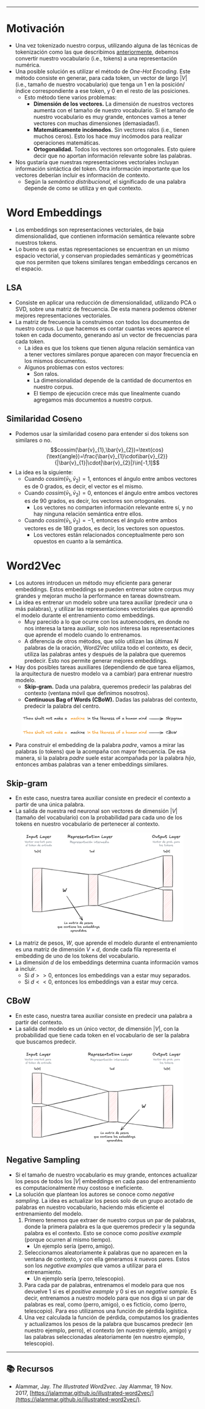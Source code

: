 ***
# Motivación

- Una vez tokenizado nuestro corpus, utilizando alguna de las técnicas de tokenización como las que describimos [anteriormente](00-intro.md), debemos convertir nuestro vocabulario (i.e., tokens) a una representación numérica.
- Una posible solución es utilizar el método de *One-Hot Encoding*. Este método consiste en generar, para cada token, un vector de largo $|V|$ (i.e., tamaño de nuestro vocabulario) que tenga un $1$ en la posición/índice correspondiente a ese token, y $0$ en el resto de las posiciones.
	- Esto método tiene varios problemas:
		- **Dimensión de los vectores.** La dimensión de nuestros vectores aumenta con el tamaño de nuestro vocabulario. Si el tamaño de nuestro vocabulario es muy grande, entonces vamos a tener vectores con muchas dimensiones (demasiadas!).
		- **Matemáticamente incómodos.** Sin vectores ralos (i.e., tienen muchos ceros). Esto los hace muy incómodos para realizar operaciones matemáticas.
		- **Ortogonalidad.** Todos los vectores son ortogonales. Esto quiere decir que no aportan información relevante sobre las palabras.
- Nos gustaría que nuestras representaciones vectoriales incluyan información sintáctica del token. Otra información importante que los vectores deberían incluir es información de contexto.
	- Según la *semántica distribucional*, el significado de una palabra depende de como se utiliza y en qué contexto.

# Word Embeddings

- Los embeddings son representaciones vectoriales, de baja dimensionalidad, que contienen información semántica relevante sobre nuestros tokens.
- Lo bueno es que estas representaciones se encuentran en un mismo espacio vectorial, y conservan propiedades semánticas y geométricas que nos permiten que tokens similares tengan embeddings cercanos en el espacio.

## LSA

- Consiste en aplicar una reducción de dimensionalidad, utilizando PCA o SVD, sobre una matriz de frecuencia. De esta manera podemos obtener mejores representaciones vectoriales.
- La matriz de frecuencia la construimos con todos los documentos de nuestro corpus. Lo que hacemos es contar cuantas veces aparece el token en cada documento, generando así un vector de frecuencias para cada token.
	- La idea es que los tokens que tienen alguna relación semántica van a tener vectores similares porque aparecen con mayor frecuencia en los mismos documentos.
	- Algunos problemas con estos vectores:
		- Son ralos.
		- La dimensionalidad depende de la cantidad de documentos en nuestro corpus.
		- El tiempo de ejecución crece más que linealmente cuando agregamos más documentos a nuestro corpus.

## Similaridad Coseno

- Podemos usar la similaridad coseno para entender si dos tokens son similares o no. $$cossim(\bar{v}_{1},\bar{v}_{2})=\text{cos}(\text{angle})=\frac{\bar{v}_{1}\cdot\bar{v}_{2}}{|\bar{v}_{1}|\cdot|\bar{v}_{2}|}\in[-1,1]$$
- La idea es la siguiente:
	- Cuando $cossim(\bar{v}_{1},\bar{v}_{2})=1$, entonces el ángulo entre ambos vectores es de $0$ grados, es decir, el vector es el mismo.
	- Cuando $cossim(\bar{v}_{1},\bar{v}_{2})=0$, entonces el ángulo entre ambos vectores es de $90$ grados, es decir, los vectores son ortogonales. 
		- Los vectores no comparten información relevante entre sí, y no hay ninguna relación semántica entre ellos.
	- Cuando $cossim(\bar{v}_{1},\bar{v}_{2})=-1$, entonces el ángulo entre ambos vectores es de $180$ grados, es decir, los vectores son opuestos. 
		- Los vectores están relacionados conceptualmente pero son opuestos en cuanto a la semántica.

# Word2Vec

- Los autores introducen un método muy eficiente para generar embeddings. Estos embeddings se pueden entrenar sobre corpus muy grandes y mejoran mucho la performance en tareas downstream.
- La idea es entrenar un modelo sobre una tarea auxiliar (predecir una o más palabras), y utilizar las representaciones vectoriales que aprendió el modelo durante el entrenamiento como embeddings.
	- Muy parecido a lo que ocurre con los autoencoders, en donde no nos interesa la tarea auxiliar, solo nos interesa las representaciones que aprende el modelo cuando lo entrenamos.
	- A diferencia de otros métodos, que sólo utilizan las últimas $N$ palabras de la oración, Word2Vec utiliza todo el contexto, es decir, utiliza las palabras antes y después de la palabra que queremos predecir. Esto nos permite generar mejores embeddings.
- Hay dos posibles tareas auxiliares (dependiendo de que tarea elijamos, la arquitectura de nuestro modelo va a cambiar) para entrenar nuestro modelo.
	- **Skip-gram.** Dada una palabra, queremos predecir las palabras del contexto (ventana móvil que definimos nosotros).
	- **Continuous Bag of Words (CBoW).** Dadas las palabras del contexto, predecir la palabra del centro.
<figure>
	<img src='attachments/Word2Vec.png' style="display: block; margin: 0 auto;"/>
</figure>

- Para construir el embedding de la palabra *padre*, vamos a mirar las palabras (o tokens) que la acompaña con mayor frecuencia. De esa manera, si la palabra *padre* suele estar acompañada por la palabra *hijo*, entonces ambas palabras van a tener embeddings similares.

## Skip-gram

- En este caso, nuestra tarea auxiliar consiste en predecir el contexto a partir de una única palabra.
- La salida de nuestra red neuronal son vectores de dimensión $|V|$ (tamaño del vocabulario) con la probabilidad para cada uno de los tokens en nuestro vocabulario de pertenecer al contexto.
<figure>
	<img src='attachments/skipgram.png' style="display: block; margin: 0 auto;"/>
</figure>

- La matriz de pesos, $W$, que aprende el modelo durante el entrenamiento es una matriz de dimensión $V\times d$, donde cada fila representa el embedding de uno de los tokens del vocabulario.
- La dimensión $d$ de los embeddings determina cuanta información vamos a incluir.
	- Si $d>>0$, entonces los embeddings van a estar muy separados.
	- Si $d<<0$, entonces los embeddings van a estar muy cerca.

## CBoW

- En este caso, nuestra tarea auxiliar consiste en predecir una palabra a partir del contexto.
- La salida del modelo es un único vector, de dimensión $|V|$, con la probabilidad que tiene cada token en el vocabulario de ser la palabra que buscamos predecir.
<figure>
	<img src='attachments/cbow.png' style="display: block; margin: 0 auto;"/>
</figure>

## Negative Sampling

- Si el tamaño de nuestro vocabulario es muy grande, entonces actualizar los pesos de todos los $|V|$ embeddings en cada paso del entrenamiento es computacionalmente muy costoso e ineficiente.
- La solución que plantean los autores se conoce como *negative sampling*. La idea es actualizar los pesos solo de un grupo acotado de palabras en nuestro vocabulario, haciendo más eficiente el entrenamiento del modelo.
	1. Primero tenemos que extraer de nuestro corpus un par de palabras, donde la primera palabra es la que queremos predecir y la segunda palabra es el contexto. Esto se conoce como *positive example* (porque ocurren al mismo tiempo).
		- Un ejemplo sería $(\text{perro}, \text{amigo})$.
	2. Seleccionamos aleatoriamente $k$ palabras que no aparecen en la ventana de contexto, y con ella generamos $k$ nuevos pares. Estos son los *negative examples* que vamos a utilizar para el entrenamiento.
		- Un ejemplo sería $(\text{perro}, \text{telescopio})$.
	3. Para cada par de palabras, entrenamos el modelo para que nos devuelve $1$ si es el *positive example* y $0$ si es un *negative sample*. Es decir, entrenamos a nuestro modelo para que nos diga si un par de palabras es real, como $(\text{perro}, \text{amigo})$, o es ficticio, como $(\text{perro}, \text{telescopio})$. Para eso utilizamos una función de pérdida logística.
	4. Una vez calculada la función de pérdida, computamos los gradientes y actualizamos los pesos de la palabra que buscamos predecir (en nuestro ejemplo, $\text{perro}$), el contexto (en nuestro ejemplo, $\text{amigo}$) y las palabras seleccionadas aleatoriamente (en nuestro ejemplo, $\text{telescopio}$).

***
## 📚 Recursos
- Alammar, Jay. _The Illustrated Word2vec_. Jay Alammar, 19 Nov. 2017, [https://jalammar.github.io/illustrated-word2vec/](https://jalammar.github.io/illustrated-word2vec/).
